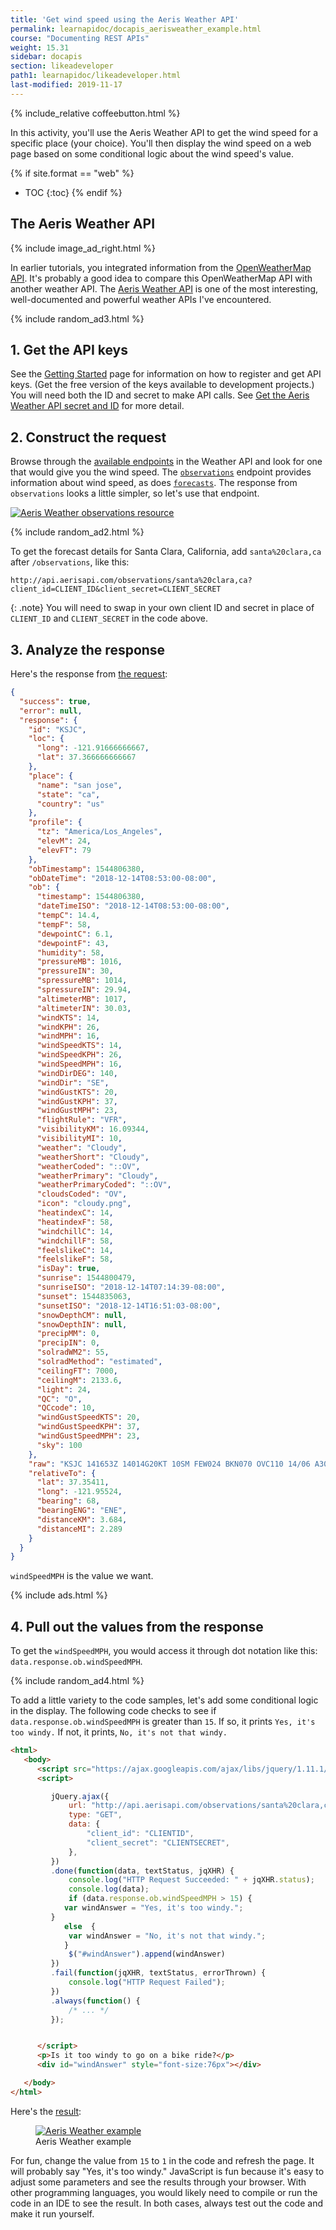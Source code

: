 ```yaml
---
title: 'Get wind speed using the Aeris Weather API'
permalink: learnapidoc/docapis_aerisweather_example.html
course: "Documenting REST APIs"
weight: 15.31
sidebar: docapis
section: likeadeveloper
path1: learnapidoc/likeadeveloper.html
last-modified: 2019-11-17
---
```


{% include_relative coffeebutton.html %}

In this activity, you'll use the Aeris Weather API to get the wind speed for a specific place (your choice). You'll then display the wind speed on a web page based on some conditional logic about the wind speed's value.

{% if site.format == "web" %}
* TOC
{:toc}
{% endif %}

## The Aeris Weather API

{% include image_ad_right.html %}

In earlier tutorials, you integrated information from the [OpenWeatherMap API](https://openweathermap.org/api). It's probably a good idea to compare this OpenWeatherMap API with another weather API. The [Aeris Weather API](http://www.aerisweather.com/support/docs/api/) is one of the most interesting, well-documented and powerful weather APIs I've encountered.

{% include random_ad3.html %}

## 1. Get the API keys

See the [Getting Started](http://www.aerisweather.com/support/docs/api/getting-started/) page for information on how to register and get API keys. (Get the free version of the keys available to development projects.) You will need both the ID and secret to make API calls. See [Get the Aeris Weather API secret and ID](https://idratherbewriting.com/learnapidoc/docapis_get_auth_keys.html#aeris_weather_apikey) for more detail.

## 2. Construct the request

Browse through the [available endpoints](http://www.aerisweather.com/support/docs/api/reference/endpoints/) in the Weather API and look for one that would give you the wind speed. The [`observations`](https://www.aerisweather.com/support/docs/api/reference/endpoints/observations/) endpoint provides information about wind speed, as does [`forecasts`](http://www.aerisweather.com/support/docs/api/reference/endpoints/forecasts/). The response from `observations` looks a little simpler, so let's use that endpoint.

<a href="http://www.aerisweather.com/support/docs/api/reference/endpoints/observations/" class="noExtIcon"><img src="{{site.api_media}}/aerisobservations.png" alt="Aeris Weather observations resource" /></a>

{% include random_ad2.html %}

To get the forecast details for Santa Clara, California, add `santa%20clara,ca` after `/observations`, like this:

```
http://api.aerisapi.com/observations/santa%20clara,ca?client_id=CLIENT_ID&client_secret=CLIENT_SECRET
```

{: .note}
You will need to swap in your own client ID and secret in place of `CLIENT_ID` and `CLIENT_SECRET` in the code above.

## 3. Analyze the response

Here's the response from [the request](http://api.aerisapi.com/observations/santa%20clara,ca?client_id=ByruDorHEne2JB64BhP1k&client_secret=Jp4xullRcy6DXTPSTKBGXAvGGTaT04iiUQXPj0ob):

```json
{
  "success": true,
  "error": null,
  "response": {
    "id": "KSJC",
    "loc": {
      "long": -121.91666666667,
      "lat": 37.366666666667
    },
    "place": {
      "name": "san jose",
      "state": "ca",
      "country": "us"
    },
    "profile": {
      "tz": "America/Los_Angeles",
      "elevM": 24,
      "elevFT": 79
    },
    "obTimestamp": 1544806380,
    "obDateTime": "2018-12-14T08:53:00-08:00",
    "ob": {
      "timestamp": 1544806380,
      "dateTimeISO": "2018-12-14T08:53:00-08:00",
      "tempC": 14.4,
      "tempF": 58,
      "dewpointC": 6.1,
      "dewpointF": 43,
      "humidity": 58,
      "pressureMB": 1016,
      "pressureIN": 30,
      "spressureMB": 1014,
      "spressureIN": 29.94,
      "altimeterMB": 1017,
      "altimeterIN": 30.03,
      "windKTS": 14,
      "windKPH": 26,
      "windMPH": 16,
      "windSpeedKTS": 14,
      "windSpeedKPH": 26,
      "windSpeedMPH": 16,
      "windDirDEG": 140,
      "windDir": "SE",
      "windGustKTS": 20,
      "windGustKPH": 37,
      "windGustMPH": 23,
      "flightRule": "VFR",
      "visibilityKM": 16.09344,
      "visibilityMI": 10,
      "weather": "Cloudy",
      "weatherShort": "Cloudy",
      "weatherCoded": "::OV",
      "weatherPrimary": "Cloudy",
      "weatherPrimaryCoded": "::OV",
      "cloudsCoded": "OV",
      "icon": "cloudy.png",
      "heatindexC": 14,
      "heatindexF": 58,
      "windchillC": 14,
      "windchillF": 58,
      "feelslikeC": 14,
      "feelslikeF": 58,
      "isDay": true,
      "sunrise": 1544800479,
      "sunriseISO": "2018-12-14T07:14:39-08:00",
      "sunset": 1544835063,
      "sunsetISO": "2018-12-14T16:51:03-08:00",
      "snowDepthCM": null,
      "snowDepthIN": null,
      "precipMM": 0,
      "precipIN": 0,
      "solradWM2": 55,
      "solradMethod": "estimated",
      "ceilingFT": 7000,
      "ceilingM": 2133.6,
      "light": 24,
      "QC": "O",
      "QCcode": 10,
      "windGustSpeedKTS": 20,
      "windGustSpeedKPH": 37,
      "windGustSpeedMPH": 23,
      "sky": 100
    },
    "raw": "KSJC 141653Z 14014G20KT 10SM FEW024 BKN070 OVC110 14/06 A3003 RMK AO2 SLP168 T01440061",
    "relativeTo": {
      "lat": 37.35411,
      "long": -121.95524,
      "bearing": 68,
      "bearingENG": "ENE",
      "distanceKM": 3.684,
      "distanceMI": 2.289
    }
  }
}
```

`windSpeedMPH` is the value we want.

{% include ads.html %}

## 4. Pull out the values from the response

To get the `windSpeedMPH`, you would access it through dot notation like this: `data.response.ob.windSpeedMPH`.

{% include random_ad4.html %}

To add a little variety to the code samples, let's add some conditional logic in the display. The following code checks to see if `data.response.ob.windSpeedMPH` is greater than `15`. If so, it prints `Yes, it's too windy.` If not, it prints, `No, it's not that windy.`

```html
<html>
   <body>
      <script src="https://ajax.googleapis.com/ajax/libs/jquery/1.11.1/jquery.min.js"></script>
      <script>

         jQuery.ajax({
             url: "http://api.aerisapi.com/observations/santa%20clara,ca",
             type: "GET",
             data: {
                 "client_id": "CLIENTID",
                 "client_secret": "CLIENTSECRET",
             },
         })
         .done(function(data, textStatus, jqXHR) {
             console.log("HTTP Request Succeeded: " + jqXHR.status);
             console.log(data);
             if (data.response.ob.windSpeedMPH > 15) {
         	var windAnswer = "Yes, it's too windy.";
         }
         	else  {
         	 var windAnswer = "No, it's not that windy.";
         	}
             $("#windAnswer").append(windAnswer)
         })
         .fail(function(jqXHR, textStatus, errorThrown) {
             console.log("HTTP Request Failed");
         })
         .always(function() {
             /* ... */
         });


      </script>
      <p>Is it too windy to go on a bike ride?</p>
      <div id="windAnswer" style="font-size:76px"></div>

   </body>
</html>
```

Here's the <a href="https://idratherbewriting.com/assets/files/aeris-observations.html">result</a>:

<figure><a href="https://idratherbewriting.com/assets/files/aeris-observations.html" class="noCrossRef"><img src="{{site.api_media}}/notthatwindy.png" alt="Aeris Weather example" class="large" /></a><figcaption>Aeris Weather example</figcaption></figure>

For fun, change the value from `15` to `1` in the code and refresh the page. It will probably say "Yes, it's too windy." JavaScript is fun because it's easy to adjust some parameters and see the results through your browser. With other programming languages, you would likely need to compile or run the code in an IDE to see the result. In both cases, always test out the code and make it run yourself.
